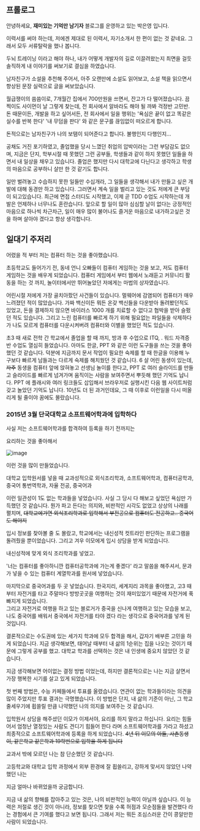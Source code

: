 ## 프롤로그
안녕하세요, **재미있는 기억만 남기자** 블로그를 운영하고 있는 박은영 입니다. 

이력서를 써야 하는데, 저에겐 제대로 된 이력서, 자기소개서 한 편이 없는 것 같네요. 그래서 모두 서류탈락을 했나 봅니다.

두뇌 트레이닝 이라고 해야 하나, 내가 어떻게 개발자의 길로 이끌려왔는지 최면을 걸듯 솔직하게 내 이야기를 써보기로 결심을 하였습니다. 

남자친구가 소설을 추천해 주어서, 아주 오랜만에 소설도 읽어보고, 소설 책을 읽으면서 향상된 문장 실력으로 글을 써보았습니다.  

월급쟁이의 씀씀이로, 7개월간 집에서 700만원을 쓰면서, 잔고가 다 떨어졌습니다.
끔찍이도 사이먼이 날 그렇게 찾는데, 전 회사에서 알바라도 해야 될 까봐 걱정반 고민반. 돈 때문이든, 개발을 하고 싶어서든, 전 회사에서 일을 행위는 
'욕심은 끝이 없고 똑같은 실수를 반복 한다' '내 무덤을 판다' 와 같은 문구를 끊임없이 떠오르게 합니다. 

돈적으로는 남자친구가 나의 보탬이 되어준다고 합니다. 불행인지 다행인지... 

공채도 거진 포기하였고, 졸업했을 당시 느꼈던 취업의 압박이라는 그런 부담감도 없으며,
지금은 단지, 학부시절 때 못했던 그런 공부들, 학생들과 같이 하지 못했던 일들을 하면서 내 일상을 채우고 있습니다.
졸업은 했지만 다시 대학교에 다닌다고 생각하고 학생의 마음으로 공부하니 살만 한 것 같기도 합니다. 

일만 벌려놓고 수습하지 못한 일들만 수십개라, 그 일들을 생각해서 내가 만들고 싶은 개발에 대해 동경만 하고 있습니다. 
그러면서 계속 일을 벌리고 있는 것도 저에게 큰 부담이 되고있습니다. 최근에 면접 스터디도 시작했고, 이제 곧 TDD 수업도 시작하는데
개발은 언제하나 너무나도 혼란습니다. 앞으로 할 일이 많아 심심할 날이 없다는 긍정적인 마음으로 하나씩 차근차근, 
일이 매우 많이 불어나도 즐거운 마음으로 내가하고싶은 것을 하며 살아야 겠다고 항상 생각합니다.

## 일대기 주저리
어렸을 적 부터 저는 컴퓨터 하는 것을 좋아했습니다. 

  초등학교도 들어가기 전, 동네 언니 오빠들이 컴퓨터 게임하는 것을 보고, 저도 컴퓨터 게임하는 것을 배우게 되었습니다.
컴퓨터 게임에서 부터 웹에서 노래듣고 커뮤니티 활동을 하는 것 까지, 놀이터에서만 뛰어놀았던 저에게는 마법의 상자였습니다.

 어린시절 저에게 가장 골치아팠던 사건들이 있습니다. 멀웨어에 감염되어 컴퓨터가 매우 느려졌던 적이 많았습니다. 
가짜 백신이든 뭐든 온갖 백신들을 다운받아 돌려봤던적도 있었고, 돈을 결제하지 않으면 바이러스 1000 개를 치료할 수 없다고 협박을 받아 슬펐던 적도 있습니다.
그리고 느린 컴퓨터를 빠르게 하기 위해 필요없는 파일들을 삭제하다가 나도 모르게 컴퓨터를 다운시켜버려 컴퓨터와 이별을 했었던 적도 있습니다. 
 
 초3 때 새로 전학 간 학교에서 졸업을 할 때 까지, 방과 후 수업으로 ITQ, . 워드 자격증반 수업도 열심히 들었습니다.
아마도 한글, PPT 와 같은 이런 도구들을 쓰는 것을 좋아했던 것 같습니다. 
덕분에 지금까지 문서 작업이 필요한 숙제를 할 때 한글을 이용해 누구보다 빠르게 남들과는 다르게 숙제를 해치웠던 것 같습니다.
6 살 어린 동생이 있는데, ~~자주~~ 동생을 컴퓨터 앞에 앉혀놓고 선생님 놀이를 한다고, PPT 로 여러 슬라이드를 만들고 슬라이드를 빠르게 넘겨가며 움직이는 사람을 보여주면서
뿌듯해 했던 기억도 납니다. PPT 에 플래시와 여러 링크들도 삽입해서 브라우저로 실행시킨 다음 웹 사이트처럼 갖고 놀았던 기억도 납니다. 
10년도 더 된 과거인데요, 그 때 이후로 이런일을 다시 떠올리게 될 줄이야 꿈에도 몰랐습니다.

### 2015년 3월 단국대학교 소프트웨어학과에 입학하다
 
사실 저는 소프트웨어학과를 합격하여 등록을 하기 전까지는

요리하는 것을 좋아해서
 
![image](https://user-images.githubusercontent.com/31977543/97081354-e02fa600-163c-11eb-81ec-b95ddc1f57ac.png)

이런 것을 많이 만들었습니다.

대학교 입학원서를 넣을 때 교과성적으로 외식조리학과, 소프트웨어학과, 컴퓨터공학과, 중국어 통번역학과, 자율 전공, 중국어과

이런 일관성이 1도 없는 학과들을 넣었습니다. 
사실 그 당시 다 해보고 싶었던 욕심만 가득했던 것 같습니다. 뭔가 파고 든다는 의지와, 비판적인 시각도 없었고 상상의 나래를 펼치며, 
~~대학교에가면 외식조리학과로 입학해서
부전공으로 컴퓨터도 전공하고.. 중국어도 해야지~~ 

입시 정보를 찾아볼 줄 도 몰랐고, 학교에서는 내신성적 컷트라인 판단하는 프로그램을 돌려줬을 뿐이었습니다.
그리고 겨우 이모에게 입시 상담을 받게 되었습니다.

내신성적에 맞게 외식 조리학과를 넣었고.

'너는 컴퓨터를 좋아하니깐 컴퓨터공학과에 가는게 좋겠다' 라고 말씀을 해주셔서, 문과가 넣을 수 있는 컴퓨터 계열학과를 원서에 넣었습니다. 

마지막으로 중국어과를 두 곳 넣었습니다. 한국지리, 세계지리 과목을 좋아했고, 고3 때부터 자전거를 타고 주말마다 방방곳곳을 여행하는 것이 재미있었기 때문에 자전거에 푹 빠지게 되었습니다.   
그리고 자전거로 여행을 하고 있는 블로거가 중국을 신나게 여행하고 있는 모습을 보고, 나도 중국어를 배워서 중국에서 자전거를 타야 겠다 라는 생각으로 중국어과를 넣게 된 것입니다.

결론적으로는 수도권에 있는 세가지 학과에 모두 합격을 해서, 갑자기 배부른 고민을 하게 되었습니다. 
지금 생각해보면, 태어날 때부터 내 삶의 1순위는 집을 나오는 것이기 때문에 그렇게 공부를 했고. 대학교 학과를 선택하는 것은 내 인생에 중요치 않았던 것 같습니다.

지금 생각해보면 어이없는 결정 방법 이었는데, 하지만 결론적으로는 나는 지금 살면서 가장 행복한 시기를 살고 있게 되었습니다.

첫 번째 방법은, 수능 카페들에서 투표를 올렸습니다. 연관이 없는 학과들이라는 의견을 많이 주었지만 투표 결과는 극명했습니다.
이 방법은 단지, 내 삶의 기준이 아닌, 그 학교줄세우기에 휩쓸릴 만큼 나약했던 나의 의지를 보여주는 것 같습니다. 
 
입학원서 상담을 해주셨던 이모가 이제서야, 요리를 하지 말라고 하십니다. 
요리는 힘들어서 엄청난 열정있는 사람도 견디기 힘들어 한다 라며 소프트웨어학과를 가라고 하셨고
 최종적으로 소프트웨어학과에 등록을 하게 되었습니다.
~~4년 뒤 이모의 아들, 사촌동생이,  같은학교 같은학과 19학번으로 입학을 하게 됩니다~~ 

교과서 밖에 모르던 나는 참 단순했던 것 같습니다. 

고등학교와 대학교 입학 과정에서 외부 환경에 잘 휩쓸리고, 강하게 맞서지 않았던 나약했던 나는 

지금 얼마나 바뀌었을까 궁금합니다. 

지금 내 삶의 향해를 잡아주고 있는 것은, 나의 비판적인 능력이 아닐까 싶습니다.
이 능력은 저절로 생긴 것이 아니라, 정보를 찾으면 찾을 수록 허점과 모순점들을 발견했다 라는 경험에서 큰 기여를 했다고 보면 됩니다.
그래서 저는 뭐든 조심스러운 간이 콩알만한 사람이 되었습니다. 
